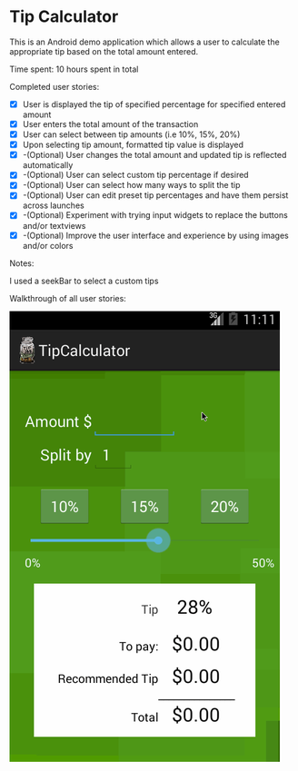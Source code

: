 # Tip Calculator

This is an Android demo application which allows a user to calculate the appropriate tip based on the total amount entered.

Time spent: 10 hours spent in total

Completed user stories:

 * [x] User is displayed the tip of specified percentage for specified entered amount
 * [x] User enters the total amount of the transaction
 * [x] User can select between tip amounts (i.e 10%, 15%, 20%)
 * [x] Upon selecting tip amount, formatted tip value is displayed
 * [x] -(Optional) User changes the total amount and updated tip is reflected automatically
 * [x] -(Optional) User can select custom tip percentage if desired
 * [x] -(Optional) User can select how many ways to split the tip
 * [x] -(Optional) User can edit preset tip percentages and have them persist across launches
 * [x] -(Optional) Experiment with trying input widgets to replace the buttons and/or textviews
 * [x] -(Optional) Improve the user interface and experience by using images and/or colors
 
Notes:

I used a seekBar to select a custom tips

Walkthrough of all user stories:

![Video Walkthrough](tipCalculator.gif)
